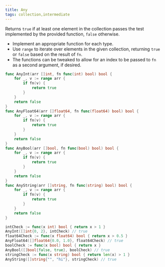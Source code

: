 ```yaml
---
title: Any
tags: collection,intermediate
---
```


Returns `true` if at least one element in the collection passes the test implemented by the provided function, `false` otherwise.

- Implement an appropriate function for each type.
- Use `range` to iterate over elements in the given collection, returning `true` or `false` based on the result of `fn`.
- The functions can be tweaked to allow for an index to be passed to `fn` as a second argument, if desired.

```go
func AnyInt(arr []int, fn func(int) bool) bool {
	for _, v := range arr {
		if fn(v) {
			return true
		}
	}
	return false
}
func AnyFloat64(arr []float64, fn func(float64) bool) bool {
	for _, v := range arr {
		if fn(v) {
			return true
		}
	}
	return false
}
func AnyBool(arr []bool, fn func(bool) bool) bool {
	for _, v := range arr {
		if fn(v) {
			return true
		}
	}
	return false
}
func AnyString(arr []string, fn func(string) bool) bool {
	for _, v := range arr {
		if fn(v) {
			return true
		}
	}
	return false
}
```

```go
intCheck := func(x int) bool { return x > 1 }
AnyInt([]int{0, 2}, intCheck) // true
float64Check := func(x float64) bool { return x > 0.5 }
AnyFloat64([]float64{0.0, 1.0}, float64Check) // true
boolCheck := func(x bool) bool { return x }
AnyBool([]bool{false, true}, boolCheck) // true
stringCheck := func(x string) bool { return len(x) > 1 }
AnyString([]string{"", "hi"}, stringCheck) // true
```

